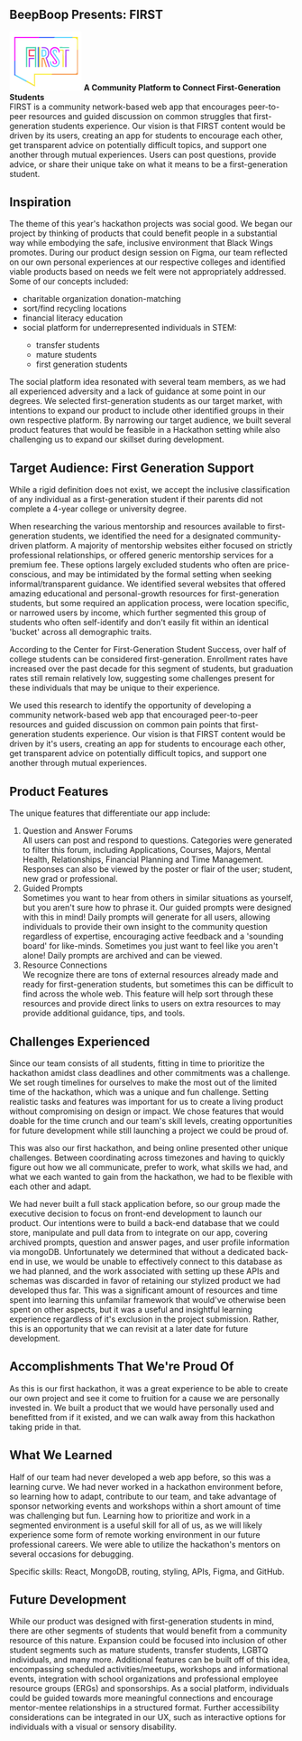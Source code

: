 <h2> BeepBoop Presents: FIRST</h2> 
<img src="https://github.com/gabpr/Black-Wings-Hacks-2023/blob/markdown/FIRSTlogo.png" width="128"/> 
<b> A Community Platform to Connect First-Generation Students </b> <br>
FIRST is a community network-based web app that encourages peer-to-peer resources and guided discussion on common struggles that first-generation students experience. Our vision is that FIRST content would be driven by its users, creating an app for students to encourage each other, get transparent advice on potentially difficult topics, and support one another through mutual experiences. Users can post questions, provide advice, or share their unique take on what it means to be a first-generation student. 
<br>

<h2>Inspiration</h2>
The theme of this year's hackathon projects was social good. We began our project by thinking of products that could benefit people in a substantial way while embodying the safe, inclusive environment that Black Wings promotes. 
During our product design session on Figma, our team reflected on our own personal experiences at our respective colleges and identified viable products based on needs we felt were not appropriately addressed. Some of our concepts included: <ul>
  <li>charitable organization donation-matching </li>
  <li>sort/find recycling locations</li>
  <li>financial literacy education </li>
  <li>social platform for underrepresented individuals in STEM: </li> <ul>
  <li>transfer students</li>
  <li>mature students</li>
  <li>first generation students</li>
  </ul></ul>

The social platform idea resonated with several team members, as we had all experienced adversity and a lack of guidance at some point in our degrees. We selected first-generation students as our target market, with intentions to expand our product to include other identified groups in their own respective platform. By narrowing our target audience, we built several product features that would be feasible in a Hackathon setting while also challenging us to expand our skillset during development. <br>

<h2>Target Audience: First Generation Support</h2>
While a rigid definition does not exist, we accept the inclusive classification of any individual as a first-generation student if their parents did not complete a 4-year college or university degree. <br>

When researching the various mentorship and resources available to first-generation students, we identified the need for a designated community-driven platform. A majority of mentorship websites either focused on strictly professional relationships, or offered generic mentorship services for a premium fee. These options largely excluded students who often are price-conscious, and may be intimidated by the formal setting when seeking informal/transparent guidance. We identified several websites that offered amazing educational and personal-growth resources for first-generation students, but some required an application process, were location specific, or narrowed users by income, which further segmented this group of students who often self-identify and don't easily fit within an identical 'bucket' across all demographic traits. <br>

According to the Center for First-Generation Student Success, over half of college students can be considered first-generation. Enrollment rates have increased over the past decade for this segment of students, but graduation rates still remain relatively low, suggesting some challenges present for these individuals that may be unique to their experience. <br>

We used this research to identify the opportunity of developing a community network-based web app that encouraged peer-to-peer resources and guided discussion on common pain points that first-generation students experience. Our vision is that FIRST content would be driven by it's users, creating an app for students to encourage each other, get transparent advice on potentially difficult topics, and support one another through mutual experiences. 

<h2>Product Features</h2>
The unique features that differentiate our app include:
<ol>
  <li>Question and Answer Forums</li>
  All users can post and respond to questions. Categories were generated to filter this forum, including Applications, Courses, Majors, Mental Health, Relationships, Financial Planning and Time Management. Responses can also be viewed by the poster or flair of the user; student, new grad or professional. 
  
  <li>Guided Prompts</li>
  Sometimes you want to hear from others in similar situations as yourself, but you aren't sure how to phrase it. Our guided prompts were designed with this in mind! Daily prompts will generate for all users, allowing individuals to provide their own insight to the community question regardless of expertise, encouraging active feedback and a 'sounding board' for like-minds. Sometimes you just want to feel like you aren't alone! Daily prompts are archived and can be viewed. 
  
  <li>Resource Connections</li>
  We recognize there are tons of external resources already made and ready for first-generation students, but sometimes this can be difficult to find across the whole web. This feature will help sort through these resources and provide direct links to users on extra resources to may provide additional guidance, tips, and tools. 
  </ol>
  
<h2>Challenges Experienced</h2>
Since our team consists of all students, fitting in time to prioritize the hackathon amidst class deadlines and other commitments was a challenge. We set rough timelines for ourselves to make the most out of the limited time of the hackathon, which was a unique and fun challenge. Setting realistic tasks and features was important for us to create a living product without compromising on design or impact. We chose features that would doable for the time crunch and our team's skill levels, creating opportunities for future development while still launching a project we could be proud of. <br>

This was also our first hackathon, and being online presented other unique challenges. Between coordinating across timezones and having to quickly figure out how we all communicate, prefer to work, what skills we had, and what we each wanted to gain from the hackathon, we had to be flexible with each other and adapt. <br>

We had never built a full stack application before, so our group made the executive decision to focus on front-end development to launch our product. Our intentions were to build a back-end database that we could store, manipulate and pull data from to integrate on our app, covering archived prompts, question and answer pages, and user profile information via mongoDB. Unfortunately we determined that without a dedicated back-end in use, we would be unable to effectively connect to this database as we had planned, and the work associated with setting up these APIs and schemas was discarded in favor of retaining our stylized product we had developed thus far. This was a significant amount of resources and time spent into learning this unfamilar framework that would've otherwise been spent on other aspects, but it was a useful and insightful learning experience regardless of it's exclusion in the project submission. Rather, this is an opportunity that we can revisit at a later date for future development. 

<h2>Accomplishments That We're Proud Of</h2>
As this is our first hackathon, it was a great experience to be able to create our own project and see it come to fruition for a cause we are personally invested in. We built a product that we would have personally used and benefitted from if it existed, and we can walk away from this hackathon taking pride in that. <br>

<h2>What We Learned</h2>
Half of our team had never developed a web app before, so this was a learning curve. We had never worked in a hackathon environment before, so learning how to adapt, contribute to our team, and take advantage of sponsor networking events and workshops within a short amount of time was challenging but fun. Learning how to prioritize and work in a segmented environment is a useful skill for all of us, as we will likely experience some form of remote working environment in our future professional careers. We were able to utilize the hackathon's mentors on several occasions for debugging. <br>

Specific skills: React, MongoDB, routing, styling, APIs, Figma, and GitHub. 
  
<h2>Future Development</h2>
While our product was designed with first-generation students in mind, there are other segments of students that would benefit from a community resource of this nature. Expansion could be focused into inclusion of other student segments such as mature students, transfer students, LGBTQ individuals, and many more. Additional features can be built off of this idea, encompassing scheduled activities/meetups, workshops and informational events, integration with school organizations and professional employee resource groups (ERGs) and sponsorships. As a social platform, individuals could be guided towards more meaningful connections and encourage mentor-mentee relationships in a structured format. Further accessibility considerations can be integrated in our UX, such as interactive options for individuals with a visual or sensory disability. 
